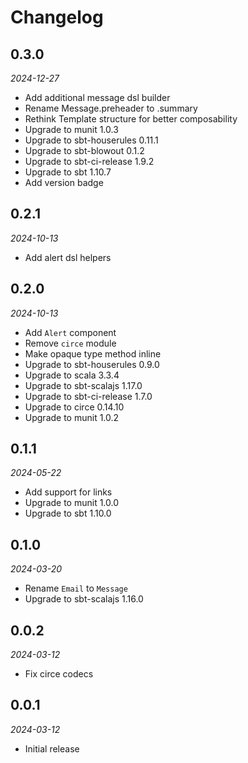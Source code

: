 # Changelog

## 0.3.0

_2024-12-27_

- Add additional message dsl builder
- Rename Message.preheader to .summary
- Rethink Template structure for better composability
- Upgrade to munit 1.0.3
- Upgrade to sbt-houserules 0.11.1
- Upgrade to sbt-blowout 0.1.2
- Upgrade to sbt-ci-release 1.9.2
- Upgrade to sbt 1.10.7
- Add version badge

## 0.2.1

_2024-10-13_

- Add alert dsl helpers

## 0.2.0

_2024-10-13_

- Add `Alert` component
- Remove `circe` module
- Make opaque type method inline
- Upgrade to sbt-houserules 0.9.0
- Upgrade to scala 3.3.4
- Upgrade to sbt-scalajs 1.17.0
- Upgrade to sbt-ci-release 1.7.0
- Upgrade to circe 0.14.10
- Upgrade to munit 1.0.2

## 0.1.1

_2024-05-22_

- Add support for links
- Upgrade to munit 1.0.0
- Upgrade to sbt 1.10.0

## 0.1.0

_2024-03-20_

- Rename `Email` to `Message`
- Upgrade to sbt-scalajs 1.16.0

## 0.0.2

_2024-03-12_

- Fix circe codecs

## 0.0.1

_2024-03-12_

- Initial release
